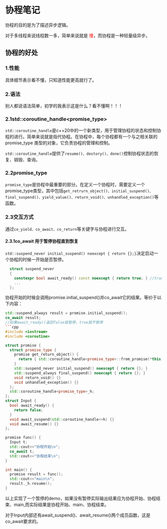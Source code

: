 # 协程笔记
协程的目的是为了描述异步逻辑。


对于多线程来说线程数一多，简单来说就是
<font color="Red">慢</font>，而协程是一种轻量级异步。

## 协程的好处
### 1.性能
具体细节表示看不懂，只知道性能更高就行了。
### 2.语法
别人都说语法简单，初学的我表示这是什么？看不懂啊！！！
### 2.1std::coroutine_handle<promise_type>
```std::coroutine_handle```是c++20中的一个新类型，用于管理协程的状态和控制协程的进行。简单来说就是指代协程。在协程中，每个协程都有一个与之相关联的 promise_type 类型的对象，它负责协程的管理和控制。

```std::coroutine_handle```提供了```resume()、destory()、done()```控制协程状态的恢复、销毁、查询。
### 2.2promise_type
```promise_type```是协程中最重要的部分。在定义一个协程时，需要定义一个promise_type类型，其中包括```get_retrurn_object()、initial_suspend()、final_suspend()、yield_value()、return_void()、unhandled_exception()```等函数。
### 2.3交互方式
通过```co_yield、co_await、co_return```等关键字与协程进行交互。

#### 2.3.1co_await 用于暂停协程直到恢复
```std::suspend_never initial_suspend() noexcept { return {};}```决定启动一个协程的时候一开始是否暂停。
```cpp
  struct suspend_never
  {
    constexpr bool await_ready() const noexcept { return true; } //true不暂停 false暂停
    ...
  };
```
协程开始的时候会调用promise.initial_suspend()并co_await它的结果。等价于以下内容：
```cpp
std::suspend_always result = promise.initial_suspend();
co_await result;
//如果await_ready()返回false就暂停，true就不暂停
```cpp
#include <iostream>
#include <coroutine>

struct promise {
  struct promise_type {
    promise get_return_object() {
      return { std::coroutine_handle<promise_type>::from_promise(*this) };
    }
    std::suspend_never initial_suspend() noexcept { return {}; }
    std::suspend_always final_suspend() noexcept { return {}; }
    void return_void() {}
    void unhandled_exception() {}
  };
  std::coroutine_handle<promise_type>_h;
};
struct Input {
  bool await_ready() {
    return false;
  }
  void await_suspend(std::coroutine_handle<>h) {}
  void await_resume() {}
};

promise func() {
  Input t;
  std::cout<<"协程开始\n";
  co_await t;
  std::cout<<"协程结束\n";
}

int main() {
  promise result = func();
  std::cout<<"main\n";
  result._h.resume();
}
```
以上实现了一个暂停的demo，如果没有暂停实际输出结果应为协程开始、协程结束、main,而实际结果是协程开始、main、协程结束。

对于Input内部还有await_suspend()、await_resume()两个成员函数，这是co_await要求的。